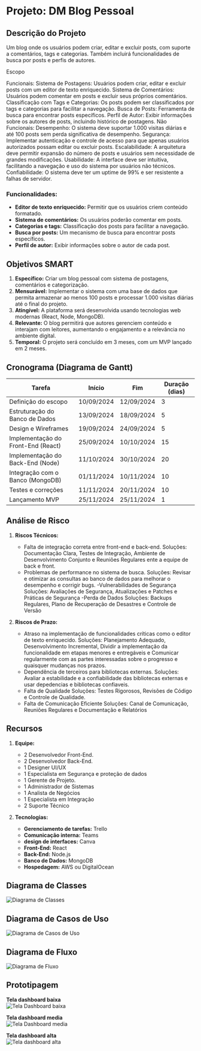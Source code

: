 # Projeto: DM Blog Pessoal

## Descrição do Projeto
Um blog onde os usuários podem criar, editar e excluir posts, com suporte a comentários, tags e categorias. Também incluirá funcionalidades de busca por posts e perfis de autores.

Escopo 

Funcionais:
Sistema de Postagens: Usuários podem criar, editar e excluir posts com um editor de texto enriquecido.
Sistema de Comentários: Usuários podem comentar em posts e excluir seus próprios comentários.
Classificação com Tags e Categorias: Os posts podem ser classificados por tags e categorias para facilitar a navegação.
Busca de Posts: Ferramenta de busca para encontrar posts específicos.
Perfil de Autor: Exibir informações sobre os autores de posts, incluindo histórico de postagens.
Não Funcionais:
Desempenho: O sistema deve suportar 1.000 visitas diárias e até 100 posts sem perda significativa de desempenho.
Segurança: Implementar autenticação e controle de acesso para que apenas usuários autorizados possam editar ou excluir posts.
Escalabilidade: A arquitetura deve permitir expansão do número de posts e usuários sem necessidade de grandes modificações.
Usabilidade: A interface deve ser intuitiva, facilitando a navegação e uso do sistema por usuários não técnicos.
Confiabilidade: O sistema deve ter um uptime de 99% e ser resistente a falhas de servidor.

### Funcionalidades:
- **Editor de texto enriquecido:** Permitir que os usuários criem conteúdo formatado.
- **Sistema de comentários:** Os usuários poderão comentar em posts.
- **Categorias e tags:** Classificação dos posts para facilitar a navegação.
- **Busca por posts:** Um mecanismo de busca para encontrar posts específicos.
- **Perfil de autor:** Exibir informações sobre o autor de cada post.

## Objetivos SMART

1. **Específico:** Criar um blog pessoal com sistema de postagens, comentários e categorização.
2. **Mensurável:** Implementar o sistema com uma base de dados que permita armazenar ao menos 100 posts e processar 1.000 visitas diárias até o final do projeto.
3. **Atingível:** A plataforma será desenvolvida usando tecnologias web modernas (React, Node, MongoDB).
4. **Relevante:** O blog permitirá que autores gerenciem conteúdo e interajam com leitores, aumentando o engajamento e a relevância no ambiente digital.
5. **Temporal:** O projeto será concluído em 3 meses, com um MVP lançado em 2 meses.

## Cronograma (Diagrama de Gantt)

| Tarefa                             | Início         | Fim            | Duração (dias) |
|------------------------------------|----------------|----------------|----------------|
| Definição do escopo                | 10/09/2024     | 12/09/2024     | 3              |
| Estruturação do Banco de Dados     | 13/09/2024     | 18/09/2024     | 5              |
| Design e Wireframes                | 19/09/2024     | 24/09/2024     | 5              |
| Implementação do Front-End (React) | 25/09/2024     | 10/10/2024     | 15             |
| Implementação do Back-End (Node)   | 11/10/2024     | 30/10/2024     | 20             |
| Integração com o Banco (MongoDB)   | 01/11/2024     | 10/11/2024     | 10             |
| Testes e correções                 | 11/11/2024     | 20/11/2024     | 10             |
| Lançamento MVP                     | 25/11/2024     | 25/11/2024     | 1              |

## Análise de Risco

1. **Riscos Técnicos:**
   - Falta de integração correta entre front-end e back-end.
     Soluções: Documentação Clara, Testes de Integração, Ambiente de Desenvolvimento Conjunto e Reuniões Regulares ente a equipe de back e front.
   - Problemas de performance no sistema de busca.
     Soluções: Revisar e otimizar as consultas ao banco de dados para melhorar o desempenho e corrigir bugs.
   -Vulnerabilidades de Segurança
     Soluções: Avaliações de Segurança, Atualizações e Patches e Práticas de Segurança
   -Perda de Dados
     Soluções: Backups Regulares, Plano de Recuperação de Desastres e Controle de Versão

2. **Riscos de Prazo:**
   - Atraso na implementação de funcionalidades críticas como o editor de texto enriquecido.
      Soluções: Planejamento Adequado, Desenvolvimento Incremental, Dividir a implementação da funcionalidade em etapas menores e entregáveis e Comunicar regularmente com as partes interessadas sobre o progresso e                quaisquer mudanças nos prazos.
   - Dependência de terceiros para bibliotecas externas.
      Soluções:  Avaliar a estabilidade e a confiabilidade das bibliotecas externas e usar depedencias e bibliotecas confiaveis.
    - Falta de Qualidade
      Soluções: Testes Rigorosos, Revisões de Código e Controle de Qualidade.
   - Falta de Comunicação Eficiente
     Soluções: Canal de Comunicação, Reuniões Regulares e Documentação e Relatórios
     

## Recursos

1. **Equipe:**
   - 2 Desenvolvedor Front-End.
   - 2 Desenvolvedor Back-End.
   - 1 Designer UI/UX
   - 1 Especialista em Segurança e proteção de dados
   - 1 Gerente de Projeto.
   - 1 Administrador de Sistemas
   - 1 Analista de Negócios
   - 1 Especialista em Integração
   - 2 Suporte Técnico

2. **Tecnologias:**
   - **Gerenciamento de tarefas:** Trello
   - **Comunicação interna:** Teams
   - **design de interfaces:** Canva
   - **Front-End:** React
   - **Back-End:** Node.js
   - **Banco de Dados:** MongoDB
   - **Hospedagem:** AWS ou DigitalOcean


## Diagrama de Classes

![Diagrama de Classes](docs/diagrams/diagrama_de_classes.png)

## Diagrama de Casos de Uso

![Diagrama de Casos de Uso](docs/diagrams/diagrama_de_casos_de_uso.png)

## Diagrama de Fluxo

![Diagrama de Fluxo](docs/diagrams/diagrama_de_fluxo1.png) 


## Prototipagem

**Tela dashboard baixa**   
![Tela Dashboard baixa](docs/prototyping/baixa.png)

**Tela dashboard media**   
![Tela Dashboard media](docs/prototyping/media.png)

**Tela dashboard alta**  
![Tela dashboard alta](docs/prototyping/alta.png) 
